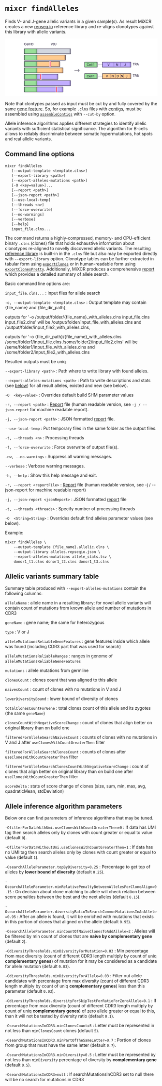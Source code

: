 # `mixcr findAlleles`

Finds V- and J-gene allelic variants in a given sample(s). As result MiXCR creates a new [repseq.io](ref-repseqio-json-format.md) reference library and re-aligns clonotypes against this library with allelic variants.

![](pics/findAlleles.svg)

Note that clontypes passed as input must be cut by and fully covered by the same [gene feature](mixcr-assemble.md#core-assembler-parameters). So, for example `.clns` files with [contigs](overview-analysis-overview.md#contig-assemblymixcr-assemblecontigsmd), must be assembled using [`assembleContigs`](mixcr-assembleContigs.md) with `--cut-by` option.

Allele inference algorithms applies different strategies to identify allelic variants with sufficient statistical significance. The algorithm for B-cells allows to reliably discriminate between somatic hypermutations, hot spots and real allelic variants.  


## Command line options

```
mixcr findAlleles 
   [--output-template <template.clns>] 
   [--export-library <path>] 
   [--export-alleles-mutations <path>] 
   [-O <key=value>]... 
   [--report <path>] 
   [--json-report <path>] 
   [--use-local-temp] 
   [--threads <n>] 
   [--force-overwrite] 
   [--no-warnings] 
   [--verbose] 
   [--help] 
   input_file.clns...
```
The command returns a highly-compressed, memory- and CPU-efficient binary `.clns` (clones) file that holds exhaustive information about clonotypes re-aligned to novelly discovered allelic variants. The resulting [reference library](ref-repseqio-json-format.md) is built-in in the `.clns` file but also may be exported directly with `--export-library` option. Clonotype tables can be further extracted in tabular form using [`exportClones`](./mixcr-export.md#clonotype-tables) or in human-readable form using [`exportClonesPretty`](./mixcr-exportPretty.md#clonotypes). Additionally, MiXCR produces a comprehensive [report](./report-findAlleles.md) which provides a detailed summary of allele search.

Basic command line options are:

`input_file.clns...`
: Input files for allele search

`-o, --output-template <template.clns>`
: Output template may contain {file_name} and {file_dir_path},

outputs for '-o /output/folder/{file_name}_with_alleles.clns input_file.clns input_file2.clns' will be /output/folder/input_file_with_alleles.clns and /output/folder/input_file2_with_alleles.clns,

outputs for '-o {file_dir_path}/{file_name}_with_alleles.clns /some/folder1/input_file.clns /some/folder2/input_file2.clns' will be /seme/folder1/input_file_with_alleles.clns and /some/folder2/input_file2_with_alleles.clns

Resulted outputs must be uniq

`--export-library <path>`
: Path where to write library with found alleles.

`--export-alleles-mutations <path>`
: Path to write descriptions and stats (see [below](#allelic-variants-summary-table)) for all result alleles, existed and new (see below).

`-O  <key=value>`
: Overrides default build SHM parameter values

`-r, --report <path>`
: [Report](./report-findAlleles.md) file (human readable version, see `-j / --json-report` for machine readable report).

`-j, --json-report <path>`
: JSON formatted [report](./report-findAlleles.md) file.

`--use-local-temp`
: Put temporary files in the same folder as the output files.

`-t, --threads <n>`
: Processing threads

`-f, --force-overwrite`
: Force overwrite of output file(s).

`-nw, --no-warnings`
: Suppress all warning messages.

`--verbose`
: Verbose warning messages.

`-h, --help`
: Show this help message and exit.

`-r, --report <reportFile>`
: [Report](./report-findAlleles.md) file (human readable version, see -j / --json-report for machine readable report)

`-j, --json-report <jsonReport>`
: JSON formatted [report](./report-findAlleles.md) file

`-t, --threads <threads>`
: Specify number of processing threads

`-O  <String=String>` 
: Overrides default find alleles parameter values (see below).


Example:
```shell
mixcr findAlleles \
    --output-template {file_name}.allelic.clns \
    --output-library alleles.repseqio.json \
    --export-alleles-mutations allele_stats.tsv \
    donor1_t1.clns donor1_t2.clns donor1_t3.clns
```



## Allelic variants summary table

Summary table produced with `--export-alleles-mutations` contain the following columns:

`alleleName`
: allele name in a resulting library; for novel allelic variants will contain count of mutations from known allele and number of mutations in CDR3

`geneName`
: gene name; the same for heterozygous

`type`
: V or J

`alleleMutationsReliableGeneFeatures`
: gene features inside which allele was found (including CDR3 part that was used for search)

`alleleMutationsReliableRanges`
: ranges in genome of `alleleMutationsReliableGeneFeatures`

`mutations`
: allele mutations from germline

`clonesCount`
: clones count that was aligned to this allele

`naivesCount`
: count of clones with no mutations in V and J

`lowerDiversityBound`
: lower bound of diversity of clones

`totalClonesCountForGene`
: total clones count of this allele and its zygotes (the same `geneName`)

`clonesCountWithNegativeScoreChange`
: count of clones that align better on original library than on build one

`filteredForAlleleSearchNaivesCount`
: counts of clones with no mutations in V and J after `useClonesWithCountGreaterThen` filter

`filteredForAlleleSearchClonesCount`
: counts of clones after `useClonesWithCountGreaterThen` filter

`filteredForAlleleSearchClonesCountWithNegativeScoreChange`
: count of clones that align better on original library than on build one after `useClonesWithCountGreaterThen` filter

`scoreDelta`
: stats of score change of clones (size, sum, min, max, avg, quadraticMean, stdDeviation)


## Allele inference algorithm parameters

Below one can find parameters of inference algorithms that may be tuned.

`-OfilterForDataWithUmi.useClonesWithCountGreaterThen=0`
: If data has UMI tag then search alleles only by clones with count greater or equal to value (default `0`).

`-OfilterForDataWithoutUmi.useClonesWithCountGreaterThen=1`
: If data has no UMI tag then search alleles only by clones with count greater or equal to value (default `1`).

`-OsearchAlleleParameter.topByDiversity=0.25`
: Percentage to get top of alleles by **lower bound of diversity** (default `0.25`).

`-OsearchAlleleParameter.minRelativePenaltyBetweenAllelesForCloneAlign=0.15`
: On decision about clone matching to allele will check relation between score penalties between the best and the next alleles (default `0.15`).

`-OsearchAlleleParameter.diversityRatioToSearchCommonMutationsInAnAllele=0.95`
: After an allele is found, it will be enriched with mutations that exists in this portion of clones that aligned on the allele (default `0.95`).

`-OsearchAlleleParameter.minCountOfNaiveClonesToAddAllele=2`
: Alleles will be filtered by min count of clones that are **naive by complementary gene** (default `2`).

`-OdiversityThresholds.minDiversityForMutation=0.03`
: Min percentage from max diversity (count of different CDR3 length multiply by count of uniq **complementary genes**) of mutation for it may be considered as a candidate for allele mutation (default `0.03`).

`-OdiversityThresholds.minDiversityForAllele=0.03`
: Filter out allele candidates with percentage from max diversity (count of different CDR3 length multiply by count of uniq **complementary genes**) less than this parameter (default `0.03`).

`-OdiversityThresholds.diversityForSkipTestForRatioForZeroAllele=0.1`
: If percentage from max diversity (count of different CDR3 length multiply by count of uniq **complementary genes**) of zero allele greater or equal to this, than it will not be tested by diversity ratio (default `0.1`).

`-OsearchMutationsInCDR3.minClonesCount=5`
: Letter must be represented in not less than `minClonesCount` clones (default `5`).

`-OsearchMutationsInCDR3.minPartOfTheSameLetter=0.7`
: Portion of clones from group that must have the same letter (default `0.7`).

`-OsearchMutationsInCDR3.minDiversity=0.5`
: Letter must be represented by not less than `minDiversity` percentage of diversity by **complementary gene** (default `0.5`).

`-OsearchMutationsInCDR3=null`
: If searchMutationsInCDR3 set to null there will be no search for mutations in CDR3
